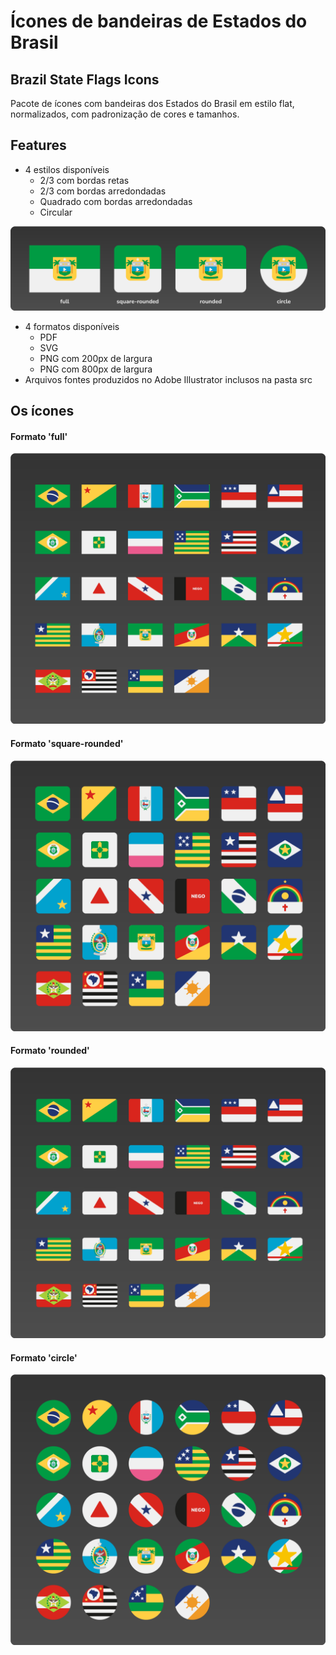 # Ícones de bandeiras de Estados do Brasil

## Brazil State Flags Icons

Pacote de ícones com bandeiras dos Estados do Brasil em estilo flat, normalizados, com padronização de cores e tamanhos.

## Features

-   4 estilos disponíveis
    -   2/3 com bordas retas
    -   2/3 com bordas arredondadas
    -   Quadrado com bordas arredondadas
    -   Circular

![Formatos disponíveis](icones-br-uf-styles-4x1.png)

-   4 formatos disponíveis
    -   PDF
    -   SVG
    -   PNG com 200px de largura
    -   PNG com 800px de largura
-   Arquivos fontes produzidos no Adobe Illustrator inclusos na pasta src

## Os ícones

#### Formato 'full'

![Ícones formato circle](exemplos-full.png)

#### Formato 'square-rounded'

![Ícones formato circle](exemplos-square-rounded.png)

#### Formato 'rounded'

![Ícones formato circle](exemplos-rounded.png)

#### Formato 'circle'

![Ícones formato circle](exemplos-circle.png)
